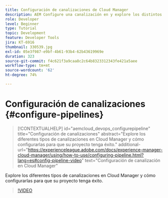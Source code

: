 ```yaml
---
title: Configuración de canalizaciones de Cloud Manager
description: AEM Configure una canalización en y explore los distintos tipos de canalizaciones.
role: Developer
level: Beginner
type: Tutorial
topic: Development
feature: Developer Tools
jira: KT-6916
thumbnail: 330539.jpg
exl-id: 05e3f987-e9bf-4b61-93b4-62b43619969e
duration: 323
source-git-commit: f4c621f3a9caa8c2c64b8323312343fe421a5aee
workflow-type: tm+mt
source-wordcount: '62'
ht-degree: 74%

---
```


# Configuración de canalizaciones {#configure-pipelines}

>[!CONTEXTUALHELP]
>id="aemcloud_devops_configurepipeline"
>title="Configuración de canalizaciones"
>abstract="Explore los diferentes tipos de canalizaciones en Cloud Manager y cómo configurarlas para que su proyecto tenga éxito."
>additional-url="https://experienceleague.adobe.com/docs/experience-manager-cloud-manager/using/how-to-use/configuring-pipeline.html?lang=es#config-pipeline-video" text="Configuración de canalización en Cloud Manager"

Explore los diferentes tipos de canalizaciones en Cloud Manager y cómo configurarlas para que su proyecto tenga éxito.

>[!VIDEO](https://video.tv.adobe.com/v/345835?quality=12&learn=on&captions=spa)

